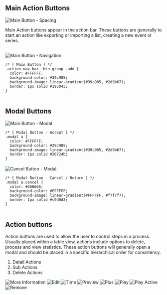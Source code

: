 Main Action Buttons
-------------------

<div class="row-flex">
  <img src="../../../../img/buttons-4.png" alt="Main Button - Spacing" />
  <p>Main Action buttons appear in the action bar. These buttons are generally to start an action like exporting or
  importing a list, creating a new event or series.</p>
</div>
<br/>
<div class="row-flex">
  <img src="../../../../img/buttons-1.png" alt="Main Button - Navigation" />
<pre style="margin-bottom: 0px;"><code clas="css hljs" class="hljs css"><span class="hljs-comment">/* [ Main Button ] */</span>
<span class="hljs-class">.action-nav-bar .btn-group .add</span> {<span class="hljs-rules">
  <span class="hljs-rule"><span class="hljs-attribute">color</span><span class="hljs-rule">:</span><span class="hljs-value"><span class="hljs-hexcolor"> #FFFFFF</span></span></span>;
  <span class="hljs-rule"><span class="hljs-attribute">background-color</span><span class="hljs-rule">:</span><span class="hljs-value"><span class="hljs-hexcolor"> #39c985</span></span></span>;
  <span class="hljs-rule"><span class="hljs-attribute">background-image</span><span class="hljs-rule">:</span><span class="hljs-value"> linear-gradient(<span class="hljs-hexcolor">#39c985</span>, <span class="hljs-hexcolor">#2d9b67</span>)</span></span></span>;
  <span class="hljs-rule"><span class="hljs-attribute">border</span><span class="hljs-rule">:</span><span class="hljs-value"> 1px solid <span class="hljs-hexcolor">#193043</span></span></span></span>;
</span>}</code></pre>
</div>
<br/>

Modal Buttons
-------------

<div class="row-flex">
  <img src="../../../../img/buttons-2.png" alt="Main Button - Modal" />
<pre style="margin-bottom: 0px;"><code clas="css hljs" class="hljs css"><span class="hljs-comment">/* [ Modal Button - Accept ] */</span>
<span class="hljs-class">.modal</span><span class="hljs-tag"> a</span> {<span class="hljs-rules">
  <span class="hljs-rule"><span class="hljs-attribute">color</span><span class="hljs-rule">:</span><span class="hljs-value"><span class="hljs-hexcolor"> #FFFFFF</span></span></span>;
  <span class="hljs-rule"><span class="hljs-attribute">background-color</span><span class="hljs-rule">:</span><span class="hljs-value"><span class="hljs-hexcolor"> #39c985</span></span></span>;
  <span class="hljs-rule"><span class="hljs-attribute">background-image</span><span class="hljs-rule">:</span><span class="hljs-value"> linear-gradient(<span class="hljs-hexcolor">#39c985</span>, <span class="hljs-hexcolor">#2d9b67</span>)</span></span></span>;
  <span class="hljs-rule"><span class="hljs-attribute">border</span><span class="hljs-rule">:</span><span class="hljs-value"> 1px solid <span class="hljs-hexcolor">#20724b</span></span></span></span>;
</span>}</code></pre>
</div>
<br/>
<div class="row-flex">
  <img src="../../../../img/buttons-3.png" alt="Cancel Button - Modal" />
<pre style="margin-bottom: 0px;"><code clas="css hljs" class="hljs css"><span class="hljs-comment">/* [ Modal Button - Cancel / Return ] */</span>
<span class="hljs-class">.modal</span><span class="hljs-tag"> a<span class="hljs-class">.cancel</span></span> {<span class="hljs-rules">
  <span class="hljs-rule"><span class="hljs-attribute">color</span><span class="hljs-rule">:</span><span class="hljs-value"><span class="hljs-hexcolor"> #666666</span></span></span>;
  <span class="hljs-rule"><span class="hljs-attribute">background-color</span><span class="hljs-rule">:</span><span class="hljs-value"><span class="hljs-hexcolor"> #FFFFFF</span></span></span>;
  <span class="hljs-rule"><span class="hljs-attribute">background-image</span><span class="hljs-rule">:</span><span class="hljs-value"> linear-gradient(<span class="hljs-hexcolor">#FFFFFF</span>, <span class="hljs-hexcolor">#f7f7f7</span>)</span></span></span>;
  <span class="hljs-rule"><span class="hljs-attribute">border</span><span class="hljs-rule">:</span><span class="hljs-value"> 1px solid <span class="hljs-hexcolor">#c9d0d3</span></span></span></span>;
</span>}</code></pre>
</div>
<br/>

Action buttons
--------------

Action buttons are used to allow the user to control steps in a process. Usually placed within a table view, actions
include options to delete, process and view statistics. These action buttons will generally open a modal and should be
placed in a specific hierarchical order for consistency.

1. Detail Actions
2. Sub Actions
3. Delete Actions

<div class="icons">
  <img src="../../../../img/more-icon_2x.png" alt="More Information"/>
  <img src="../../../../img/edit-icon_2x.png" alt="Edit"/>
  <img src="../../../../img/time-icon_2x.png" alt="Time"/>
  <img src="../../../../img/preview-icon_2x.png" alt="Preview"/>  
  <img src="../../../../img/plus-icon_2x.png" alt="Plus"/>
  <img src="../../../../img/play-icon_2x.png" alt="Play"/>
  <img src="../../../../img/play-icon-on_2x.png" alt="Play Active"/>
  <i class="fa fa-comment fa-2x"></i>
  <i class="fa fa-comment-o fa-2x"></i>  
  <img src="../../../../img/remove-icon_2x.png" alt="Remove"/>
</div>
<br/>

<!--
## Radio Buttons
Radio buttons are toggles which allow the user to select only one defined option to either on or off, yes or no. These
buttons are generally placed to allow user to trigger a pending action. An example of radio button use would be to
activate a server maintenance routine.
-->
